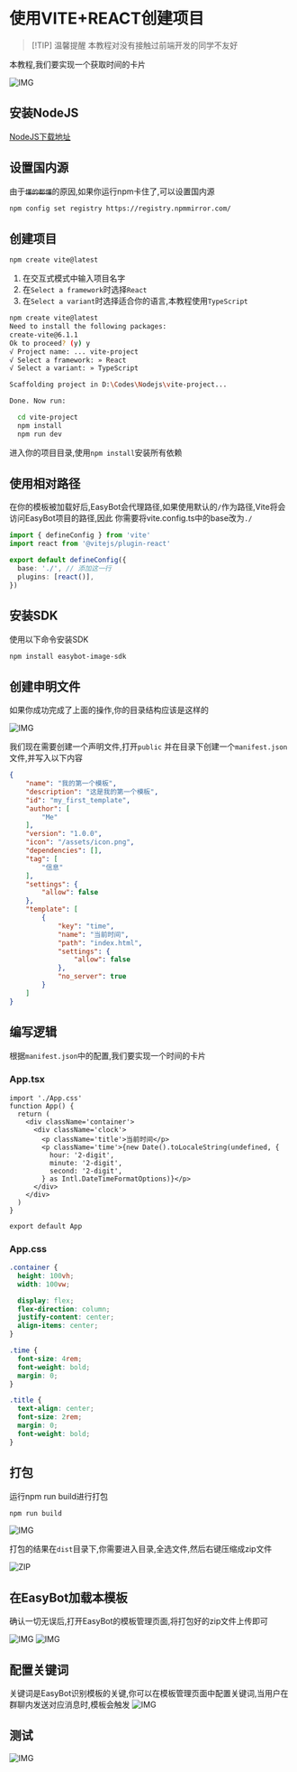 # 使用VITE+REACT创建项目

> [!TIP] 温馨提醒
> 本教程对没有接触过前端开发的同学不友好

本教程,我们要实现一个获取时间的卡片

![IMG](./assets/1.png)

## 安装NodeJS

[NodeJS下载地址](https://nodejs.org/zh-cn/download/prebuilt-installer)

## 设置国内源

由于<del>`懂的都懂`</del>的原因,如果你运行npm卡住了,可以设置国内源
```bash
npm config set registry https://registry.npmmirror.com/
```

## 创建项目

```bash
npm create vite@latest
```

1. 在交互式模式中输入项目名字
2. 在`Select a framework`时选择`React`
2. 在`Select a variant`时选择适合你的语言,本教程使用`TypeScript`

```bash
npm create vite@latest
Need to install the following packages:
create-vite@6.1.1
Ok to proceed? (y) y
√ Project name: ... vite-project
√ Select a framework: » React
√ Select a variant: » TypeScript

Scaffolding project in D:\Codes\Nodejs\vite-project...

Done. Now run:

  cd vite-project
  npm install
  npm run dev
```

进入你的项目目录,使用`npm install`安装所有依赖

## 使用相对路径

在你的模板被加载好后,EasyBot会代理路径,如果使用默认的`/`作为路径,Vite将会访问EasyBot项目的路径,因此 你需要将vite.config.ts中的base改为`./`

```ts
import { defineConfig } from 'vite'
import react from '@vitejs/plugin-react'

export default defineConfig({
  base: './', // 添加这一行
  plugins: [react()],
})
```


## 安装SDK

使用以下命令安装SDK

```bash
npm install easybot-image-sdk
```

## 创建申明文件

如果你成功完成了上面的操作,你的目录结构应该是这样的

![IMG](./assets/0.png)

我们现在需要创建一个声明文件,打开`public` 并在目录下创建一个`manifest.json`文件,并写入以下内容

```json
{
    "name": "我的第一个模板",
    "description": "这是我的第一个模板",
    "id": "my_first_template",
    "author": [
        "Me"
    ],
    "version": "1.0.0",
    "icon": "/assets/icon.png",
    "dependencies": [],
    "tag": [
        "信息"
    ],
    "settings": {
        "allow": false
    },
    "template": [
        {
            "key": "time",
            "name": "当前时间",
            "path": "index.html",
            "settings": {
                "allow": false
            },
            "no_server": true
        }
    ]
}
```

## 编写逻辑

根据`manifest.json`中的配置,我们要实现一个时间的卡片

### App.tsx

```tsx
import './App.css'
function App() {
  return (
    <div className='container'>
      <div className='clock'>
        <p className='title'>当前时间</p>
        <p className='time'>{new Date().toLocaleString(undefined, {
          hour: '2-digit',
          minute: '2-digit',
          second: '2-digit',
        } as Intl.DateTimeFormatOptions)}</p>
      </div>
    </div>
  )
}

export default App
```

### App.css

```css
.container {
  height: 100vh;
  width: 100vw;

  display: flex;
  flex-direction: column;
  justify-content: center;
  align-items: center;
}

.time {
  font-size: 4rem;
  font-weight: bold;
  margin: 0;
}

.title {
  text-align: center;
  font-size: 2rem;
  margin: 0;
  font-weight: bold;
}
```

## 打包

运行npm run build进行打包

```bash
npm run build
```

![IMG](./assets/build.png)

打包的结果在`dist`目录下,你需要进入目录,全选文件,然后右键压缩成zip文件

![ZIP](./assets/zip.png)

## 在EasyBot加载本模板

确认一切无误后,打开EasyBot的模板管理页面,将打包好的zip文件上传即可

![IMG](./assets/load.png)
![IMG](./assets/loaded.png)

## 配置关键词

关键词是EasyBot识别模板的关键,你可以在模板管理页面中配置关键词,当用户在群聊内发送对应消息时,模板会触发
![IMG](./assets/config.gif)

## 测试

![IMG](./assets/test.png)